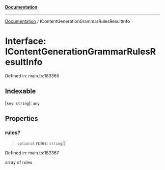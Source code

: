 [**Documentation**](../README.md)

***

[Documentation](../README.md) / IContentGenerationGrammarRulesResultInfo

# Interface: IContentGenerationGrammarRulesResultInfo

Defined in: main.ts:183365

## Indexable

\[`key`: `string`\]: `any`

## Properties

### rules?

> `optional` **rules**: `string`[]

Defined in: main.ts:183367

array of rules

